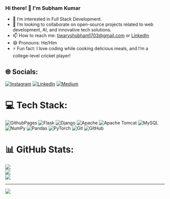 ### Hi there! 👋 I'm Subham Kumar

- 👀 I’m interested in Full Stack Development.
- 💞️ I’m looking to collaborate on open-source projects related to web development, AI, and innovative tech solutions.
- 📫 How to reach me: tiwaryshubham1703@gmail.com or [LinkedIn](https://www.linkedin.com/in/subhamkumar1703/)
- 😄 Pronouns: He/Him
- ⚡ Fun fact: I love coding while cooking delicious meals, and I’m a college-level cricket player!



## 🌐 Socials:
[![Instagram](https://img.shields.io/badge/Instagram-%23E4405F.svg?logo=Instagram&logoColor=white)](https://instagram.com/shubhamtiwary1703) [![LinkedIn](https://img.shields.io/badge/LinkedIn-%230077B5.svg?logo=linkedin&logoColor=white)](https://linkedin.com/in/subhamkumar1703) [![Medium](https://img.shields.io/badge/Medium-12100E?logo=medium&logoColor=white)](https://medium.com/@kumarsubham17398) 

# 💻 Tech Stack:
![GithubPages](https://img.shields.io/badge/github%20pages-121013?style=for-the-badge&logo=github&logoColor=white) ![Flask](https://img.shields.io/badge/flask-%23000.svg?style=for-the-badge&logo=flask&logoColor=white) ![Django](https://img.shields.io/badge/django-%23092E20.svg?style=for-the-badge&logo=django&logoColor=white) ![Apache](https://img.shields.io/badge/apache-%23D42029.svg?style=for-the-badge&logo=apache&logoColor=white) ![Apache Tomcat](https://img.shields.io/badge/apache%20tomcat-%23F8DC75.svg?style=for-the-badge&logo=apache-tomcat&logoColor=black) ![MySQL](https://img.shields.io/badge/mysql-4479A1.svg?style=for-the-badge&logo=mysql&logoColor=white) ![NumPy](https://img.shields.io/badge/numpy-%23013243.svg?style=for-the-badge&logo=numpy&logoColor=white) ![Pandas](https://img.shields.io/badge/pandas-%23150458.svg?style=for-the-badge&logo=pandas&logoColor=white) ![PyTorch](https://img.shields.io/badge/PyTorch-%23EE4C2C.svg?style=for-the-badge&logo=PyTorch&logoColor=white) ![Git](https://img.shields.io/badge/git-%23F05033.svg?style=for-the-badge&logo=git&logoColor=white) ![GitHub](https://img.shields.io/badge/github-%23121011.svg?style=for-the-badge&logo=github&logoColor=white)
# 📊 GitHub Stats:
![](https://github-readme-stats.vercel.app/api?username=tiwaryshubham1703&theme=dark&hide_border=false&include_all_commits=false&count_private=false)<br/>
![](https://github-readme-streak-stats.herokuapp.com/?user=tiwaryshubham1703&theme=dark&hide_border=false)<br/>
![](https://github-readme-stats.vercel.app/api/top-langs/?username=tiwaryshubham1703&theme=dark&hide_border=false&include_all_commits=false&count_private=false&layout=compact)

---
[![](https://visitcount.itsvg.in/api?id=tiwaryshubham1703&icon=0&color=0)](https://visitcount.itsvg.in)

<!-- Proudly created with GPRM ( https://gprm.itsvg.in ) -->
